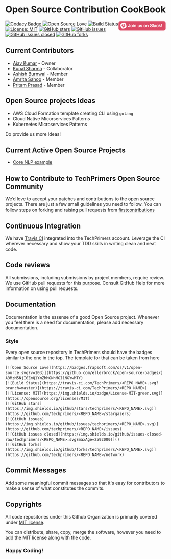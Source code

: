 # Open Source Contribution CookBook

[![Codacy Badge](https://api.codacy.com/project/badge/Grade/fd4d8b2ee32a4a6e8002a7c80fdc622b)](https://app.codacy.com/app/MovingToWeb/contribution?utm_source=github.com&utm_medium=referral&utm_content=TechPrimers/contribution&utm_campaign=Badge_Grade_Settings)
[![Open Source Love](https://badges.frapsoft.com/os/v1/open-source.svg?v=103)](https://github.com/ellerbrock/open-source-badges/)
[<img align="right" width="150" src="assets/join-slack-team.png">](https://join.slack.com/t/techprimers/shared_invite/enQtNTI3MzQxODEwNDMzLTU3ZTRiMDkxYWI4NTM1NWIwOGZlYTE1M2I4Zjg3M2U3ZDMzZWU4NTA3MzM5NjI0ZmQ1YmZhMGNhMGI1NGYwMTY)
[![Build Status](https://travis-ci.com/TechPrimers/contribution.svg?branch=master)](https://travis-ci.com/TechPrimers/contribution)
[![License: MIT](https://img.shields.io/badge/License-MIT-green.svg)](https://opensource.org/licenses/MIT)
[![GitHub stars](https://img.shields.io/github/stars/techprimers/contribution.svg)](https://github.com/techprimers/contribution/stargazers)
[![GitHub issues](https://img.shields.io/github/issues/techprimers/contribution.svg)](https://github.com/techprimers/contribution/issues) 
[![GitHub issues closed](https://img.shields.io/github/issues-closed-raw/techprimers/contribution.svg?maxAge=2592000)]() 
[![GitHub forks](https://img.shields.io/github/forks/techprimers/contribution.svg)](https://github.com/techprimers/contribution/network)

## Current Contributors
- [Ajay Kumar](https://github.com/MovingToWeb) - Owner
- [Kunal Sharma](https://github.com/Knlsharma) - Collaborator
- [Ashish Burnwal](https://github.com/ashishburnwal) - Member
- [Amrita Sahoo](https://github.com/amsahoo) - Member
- [Pritam Prasad](https://github.com/pritamprasd) - Member

## Open Source projects Ideas
- AWS Cloud Formation template creating CLI using `golang`
- Cloud Native Micorservices Patterns
- Kubernetes Microservices Patterns

Do provide us more Ideas!

## Current Active Open Source Projects
- [Core NLP example](https://github.com/TechPrimers/core-nlp-example)

## How to Contribute to TechPrimers Open Source Community
We’d love to accept your patches and contributions to the open source projects. There are just a few small guidelines you need to follow.
You can follow steps on forking and raising pull requests from [firstcontributions](https://github.com/firstcontributions/first-contributions/blob/master/README.md)

## Continuous Integration
We have [Travis CI](https://travis-ci.com/TechPrimers) integrated into the TechPrimers account. Leverage the CI wherever necessary and show your TDD skills in writing clean and neat code.

## Code reviews
All submissions, including submissions by project members, require review. We use GitHub pull requests for this purpose. Consult GitHub Help for more information on using pull requests.

## Documentation
Documentation is the essense of a good Open Source project. Whenever you feel there is a need for documentation, please add necessary documentation. 

### Style
Every open source repository in TechPrimers should have the badges similar to the one in the top. The template for that can be taken from here

```
[![Open Source Love](https://badges.frapsoft.com/os/v1/open-source.svg?v=103)](https://github.com/ellerbrock/open-source-badges/)
A3MzM5NjI0ZmQ1YmZhMGNhMGI1NGYwMTY)
[![Build Status](https://travis-ci.com/TechPrimers/<REPO_NAME>.svg?branch=master)](https://travis-ci.com/TechPrimers/<REPO_NAME>)
[![License: MIT](https://img.shields.io/badge/License-MIT-green.svg)](https://opensource.org/licenses/MIT)
[![GitHub stars](https://img.shields.io/github/stars/techprimers/<REPO_NAME>.svg)](https://github.com/techprimers/<REPO_NAME>/stargazers)
[![GitHub issues](https://img.shields.io/github/issues/techprimers/<REPO_NAME>.svg)](https://github.com/techprimers/<REPO_NAME>/issues) 
[![GitHub issues closed](https://img.shields.io/github/issues-closed-raw/techprimers/<REPO_NAME>.svg?maxAge=2592000)]() 
[![GitHub forks](https://img.shields.io/github/forks/techprimers/<REPO_NAME>.svg)](https://github.com/techprimers/<REPO_NAME>/network)
```

## Commit Messages
Add some meaningful commit messages so that it's easy for contributors to make a sense of what constitutes the commits.

## Copyrights
All code repositories under this Github Organization is primarily covered under [MIT license](https://opensource.org/licenses/MIT). 

You can distribute, share, copy, merge the software, however you need to add the MIT license along with the code.

### Happy Coding!
